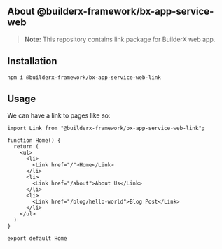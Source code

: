 ## About @builderx-framework/bx-app-service-web

> **Note:** This repository contains link package for BuilderX web app.

## Installation

```shell
npm i @builderx-framework/bx-app-service-web-link
```

## Usage

We can have a link to pages like so:

```
import Link from "@builderx-framework/bx-app-service-web-link";

function Home() {
  return (
    <ul>
      <li>
        <Link href="/">Home</Link>
      </li>
      <li>
        <Link href="/about">About Us</Link>
      </li>
      <li>
        <Link href="/blog/hello-world">Blog Post</Link>
      </li>
    </ul>
  )
}

export default Home
```
